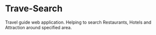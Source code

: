 # Trave-Search
Travel guide web application. Helping to search Restaurants, Hotels and Attraction around specified area. 
